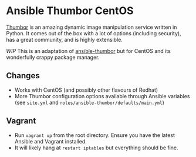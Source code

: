 Ansible Thumbor CentOS
====================

[Thumbor](https://github.com/thumbor/thumbor) is an amazing dynamic image manipulation service
written in Python. It comes out of the box with a lot of options (including security), has a great community,
and is highly extensible.

*WIP* This is an adaptation of [ansible-thumbor](https://github.com/jivesoftware/ansible-thumbor)
but for CentOS and its wonderfully crappy package manager.

Changes
-------------
- Works with CentOS (and possibly other flavours of Redhat)
- More Thumbor configuration options available through Ansible variables (see `site.yml` and `roles/ansible-thumbor/defaults/main.yml`)

Vagrant
-----------
- Run `vagrant up` from the root directory. Ensure you have the latest Ansible and Vagrant installed.
- It will likely hang at `restart iptables` but everything should be fine.
